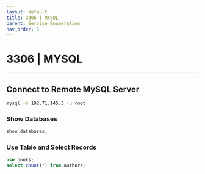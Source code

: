 ```yaml
---
layout: default
title: 3306 | MYSQL
parent: Service Enumeration
nav_order: 5
---
```


# 3306 | MYSQL

---

## Connect to Remote MySQL Server

```bash
mysql -h 192.71.145.3 -u root
```

### Show Databases

```sql
show databases;
```

### Use Table and Select Records

```sql
use books;
select count(*) from authors;
```
